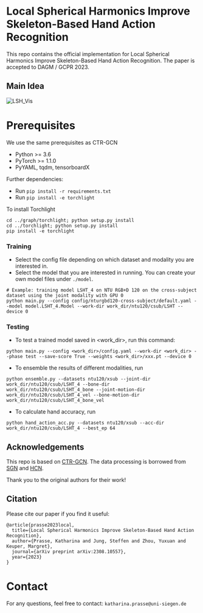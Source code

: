 # Local Spherical Harmonics Improve Skeleton-Based Hand Action Recognition
This repo contains the official implementation for Local Spherical Harmonics Improve Skeleton-Based Hand Action Recognition. The paper is accepted to DAGM / GCPR 2023.

## Main Idea
![LSH_Vis](./LSH_Vis.svg)

# Prerequisites
We use the same prerequisites as CTR-GCN

- Python >= 3.6
- PyTorch >= 1.1.0
- PyYAML, tqdm, tensorboardX

Further dependencies:
- Run `pip install -r requirements.txt`
- Run `pip install -e torchlight`

To install Torchlight
```
cd ../graph/torchlight; python setup.py install
cd ../torchlight; python setup.py install
pip install -e torchlight
```

### Training

- Select the config file depending on which dataset and modality you are interested in.
- Select the model that you are interested in running. You can create your own model files under `./model`.

```
# Example: training model LSHT_4 on NTU RGB+D 120 on the cross-subject dataset using the joint modality with GPU 0
python main.py --config config/nturgbd120-cross-subject/default.yaml --model model.LSHT_4.Model --work-dir work_dir/ntu120/csub/LSHT --device 0
```

### Testing

- To test a trained model saved in <work_dir>, run this command:

```
python main.py --config <work_dir>/config.yaml --work-dir <work_dir> --phase test --save-score True --weights <work_dir>/xxx.pt --device 0
```

- To ensemble the results of different modalities, run 
```
python ensemble.py --datasets ntu120/xsub --joint-dir work_dir/ntu120/csub/LSHT_4 --bone-dir work_dir/ntu120/csub/LSHT_4_bone --joint-motion-dir work_dir/ntu120/csub/LSHT_4_vel --bone-motion-dir work_dir/ntu120/csub/LSHT_4_bone_vel
```

- To calculate hand accuracy, run 
```
python hand_action_acc.py --datasets ntu120/xsub --acc-dir work_dir/ntu120/csub/LSHT_4 --best_ep 64
```

## Acknowledgements

This repo is based on [CTR-GCN](https://github.com/Uason-Chen/CTR-GCN). The data processing is borrowed from [SGN](https://github.com/microsoft/SGN) and [HCN](https://github.com/huguyuehuhu/HCN-pytorch).

Thank you to the original authors for their work!

## Citation
Please cite our paper if you find it useful:
```
@article{prasse2023local,
  title={Local Spherical Harmonics Improve Skeleton-Based Hand Action Recognition},
  author={Prasse, Katharina and Jung, Steffen and Zhou, Yuxuan and Keuper, Margret},
  journal={arXiv preprint arXiv:2308.10557},
  year={2023}
}
```

# Contact
For any questions, feel free to contact: `katharina.prasse@uni-siegen.de`
